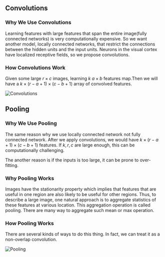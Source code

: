 ## Convolutions

### Why We Use Convolutions

Learning features with large features that span the entire image(fully connected networks) is very computationally expensive. So we want another model, locally connected networks, that restrict the connections between the hidden units and the input units. Neurons in the visual cortex have localized receptive fields, so we propose convolutions.

### How Convolutions Work

Given some large $r \times c$ images, learning $k$ $a \times b$ features map.Then we will have a $k \times (r-a+1) \times (c-b+1)$ array of convolved features.

![Convolutions](https://raw.githubusercontent.com/lehyu/lehyu.cn/master/image/DL/CNNs/Convolution_schematic.gif)

## Pooling

### Why We Use Pooling

The same reason why we use locally connected network not fully connected network. After we apply convolutions, we would have $k \times (r-a+1) \times (c-b+1)$ features. If $k, r,c$ are large enough, this can be computationally challenging.

The another reason is if the inputs is too large, it can be prone to over-fitting.

### Why Pooling Works

Images have the stationarity property which implies that features that are useful in one region are also likely to be useful for other regions. Thus, to describe a large image, one natural approach is to aggregate statistics of these features at various location. This aggregation operation is called pooling. There are many way to aggregate such mean or max operation.

### How Pooling Works

There are several kinds of ways to do this thing. In fact, we can treat it as a non-overlap convolution.

![Pooling](https://raw.githubusercontent.com/lehyu/lehyu.cn/master/image/DL/CNNs/Pooling_schematic.gif)
